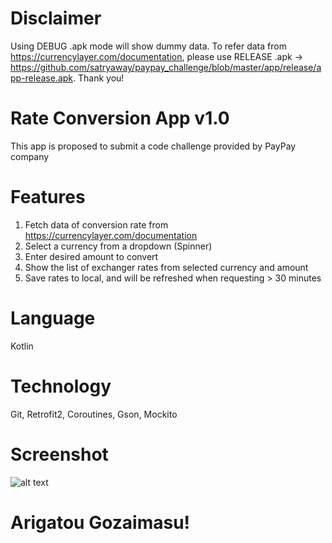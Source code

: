 # Disclaimer
Using DEBUG .apk mode will show dummy data. To refer data from https://currencylayer.com/documentation, please use RELEASE .apk -> https://github.com/satryaway/paypay_challenge/blob/master/app/release/app-release.apk. Thank you!


# Rate Conversion App v1.0
This app is proposed to submit a code challenge provided by PayPay company

# Features
1. Fetch data of conversion rate from https://currencylayer.com/documentation
2. Select a currency from a dropdown (Spinner)
3. Enter desired amount to convert
4. Show the list of exchanger rates from selected currency and amount
5. Save rates to local, and will be refreshed when requesting > 30 minutes

# Language
Kotlin

# Technology
Git, Retrofit2, Coroutines, Gson, Mockito

# Screenshot
![alt text](https://github.com/satryaway/paypay_challenge/blob/master/image/screenshot.jpg)

# Arigatou Gozaimasu!
